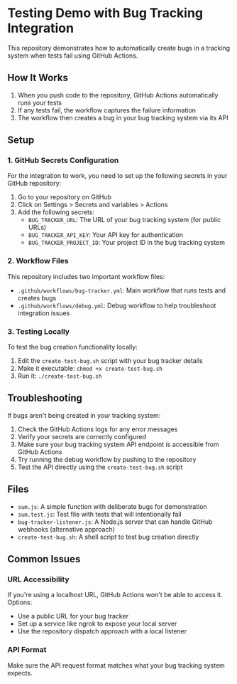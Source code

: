 # Testing Demo with Bug Tracking Integration

This repository demonstrates how to automatically create bugs in a tracking system when tests fail using GitHub Actions.

## How It Works

1. When you push code to the repository, GitHub Actions automatically runs your tests
2. If any tests fail, the workflow captures the failure information
3. The workflow then creates a bug in your bug tracking system via its API

## Setup

### 1. GitHub Secrets Configuration

For the integration to work, you need to set up the following secrets in your GitHub repository:

1. Go to your repository on GitHub
2. Click on Settings > Secrets and variables > Actions
3. Add the following secrets:
   - `BUG_TRACKER_URL`: The URL of your bug tracking system (for public URLs)
   - `BUG_TRACKER_API_KEY`: Your API key for authentication
   - `BUG_TRACKER_PROJECT_ID`: Your project ID in the bug tracking system

### 2. Workflow Files

This repository includes two important workflow files:

- `.github/workflows/bug-tracker.yml`: Main workflow that runs tests and creates bugs
- `.github/workflows/debug.yml`: Debug workflow to help troubleshoot integration issues

### 3. Testing Locally

To test the bug creation functionality locally:

1. Edit the `create-test-bug.sh` script with your bug tracker details
2. Make it executable: `chmod +x create-test-bug.sh`
3. Run it: `./create-test-bug.sh`

## Troubleshooting

If bugs aren't being created in your tracking system:

1. Check the GitHub Actions logs for any error messages
2. Verify your secrets are correctly configured
3. Make sure your bug tracking system API endpoint is accessible from GitHub Actions
4. Try running the debug workflow by pushing to the repository
5. Test the API directly using the `create-test-bug.sh` script

## Files

- `sum.js`: A simple function with deliberate bugs for demonstration
- `sum.test.js`: Test file with tests that will intentionally fail
- `bug-tracker-listener.js`: A Node.js server that can handle GitHub webhooks (alternative approach)
- `create-test-bug.sh`: A shell script to test bug creation directly

## Common Issues

### URL Accessibility

If you're using a localhost URL, GitHub Actions won't be able to access it. Options:

- Use a public URL for your bug tracker
- Set up a service like ngrok to expose your local server
- Use the repository dispatch approach with a local listener

### API Format

Make sure the API request format matches what your bug tracking system expects.
